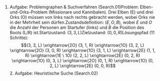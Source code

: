 1. Aufgabe: Problemgraphen & Suchverfahren (Search.01)Problem: Elben-und-Orks-Problem (Missionare und Kannibalen). Drei Elben (E) und drei Orks (O) müssen von links nach rechts gebracht werden, wobei Orks nie in der Mehrheit sein dürfen.Zustandsdefinition: $(E, O, B)$, wobei $E$ und $O$ die Anzahl der Personen am Startufer (links) und $B$ die Position des Boots (L/R) ist.Startzustand: $(3, 3, L)$Zielzustand: $(0, 0, R)$Lösungspfad (11 Schritte):$$(3, 3, L) \xrightarrow{2O} (3, 1, R) \xrightarrow{1O} (3, 2, L) \xrightarrow{2O} (3, 0, R) \xrightarrow{1O} (3, 1, L) \xrightarrow{2E} (1, 1, R) \xrightarrow{1E \ 1O} (2, 2, L) \xrightarrow{2E} (0, 2, R) \xrightarrow{1O} (0, 3, L) \xrightarrow{2O} (0, 1, R) \xrightarrow{1O} (0, 2, L) \xrightarrow{2E} (0, 0, R)$$2. Aufgabe: Heuristische Suche (Search.02)
